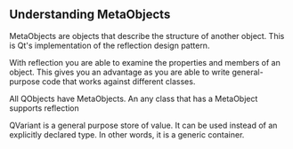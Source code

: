 ## Understanding MetaObjects

MetaObjects are objects that describe the structure of another object. This is Qt's implementation of the reflection design pattern.

With reflection you are able to examine the properties and members of an object. This gives you an advantage as you are able to write general-purpose code that works against different classes.

All QObjects have MetaObjects. An any class that has a MetaObject supports reflection

QVariant is a general purpose store of value. It can be used instead of an explicitly declared type. In other words, it is a generic container.



